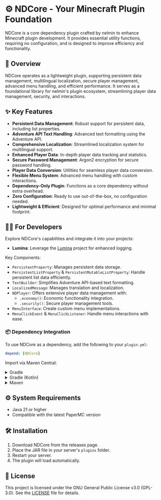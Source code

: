 # ⚙️ NDCore - Your Minecraft Plugin Foundation

NDCore is a core dependency plugin crafted by nelmin to enhance Minecraft plugin development. It provides essential
utility functions, requiring no configuration, and is designed to improve efficiency and functionality.

## 🚀 Overview

NDCore operates as a lightweight plugin, supporting persistent data management, multilingual localization, secure player
management, advanced menu handling, and efficient performance. It serves as a foundational library for nelmin's plugin
ecosystem, streamlining player data management, security, and interactions.

## ✨ Key Features

- **Persistent Data Management**: Robust support for persistent data, including list properties.
- **Adventure API Text Handling**: Advanced text formatting using the Adventure API.
- **Comprehensive Localization**: Streamlined localization system for multilingual support.
- **Enhanced Player Data**: In-depth player data tracking and statistics.
- **Secure Password Management**: Argon2 encryption for secure password handling.
- **Player Data Conversion**: Utilities for seamless player data conversion.
- **Flexible Menu System**: Advanced menu handling with custom interactions.
- **Dependency-Only Plugin**: Functions as a core dependency without extra overhead.
- **Zero Configuration**: Ready to use out-of-the-box, no configuration needed.
- **Lightweight & Efficient**: Designed for optimal performance and minimal footprint.

## 👨‍💻 For Developers

Explore NDCore's capabilities and integrate it into your projects:

- **Lumina**: Leverage the [Lumina](https://github.com/NelminDev/Lumina) project for enhanced logging.

Key Components:

- `PersistentProperty`: Manages persistent data storage.
- `PersistentListProperty` & `PersistentMutableListProperty`: Handle persistent list data efficiently.
- `TextBuilder`: Simplifies Adventure API-based text formatting.
- `LocalizedMessage`: Manages translation and localization.
- `NDPlayer`: Offers extensive player data management with:
  - `.economy()`: Economic functionality integration.
  - `.security()`: Secure player management tools.
- `MenuInterface`: Create custom menu implementations.
- `MenuClickEvent` & `MenuClickListener`: Handle menu interactions with ease.

### 📦 Dependency Integration

To use NDCore as a dependency, add the following to your `plugin.yml`:

```yaml
depend: [NDCore]
```

Import via Maven Central:

<details>
<summary>Gradle</summary>

```gradle
implementation 'dev.nelmin.minecraft:core:VERSION'
```

</details>

<details>
<summary>Gradle (Kotlin)</summary>

```kts
implementation("dev.nelmin.minecraft:core:VERSION")
```

</details>

<details>
<summary>Maven</summary>

```xml
<dependency>
  <groupId>dev.nelmin.minecraft</groupId>
  <artifactId>core</artifactId>
  <version>VERSION</version>
</dependency>
```

</details>

## ⚙️ System Requirements

- Java 21 or higher
- Compatible with the latest PaperMC version

## 🛠️ Installation

1. Download NDCore from the releases page.
2. Place the JAR file in your server's `plugins` folder.
3. Restart your server.
4. The plugin will load automatically.

## 📜 License

This project is licensed under the GNU General Public License v3.0 (GPL-3.0). See the [LICENSE](LICENSE) file for details.